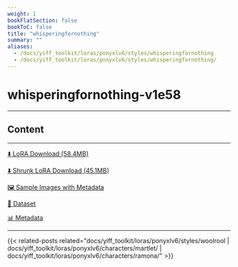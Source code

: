 ```yaml
---
weight: 1
bookFlatSection: false
bookToC: false
title: "whisperingfornothing"
summary: ""
aliases:
  - /docs/yiff_toolkit/loras/ponyxlv6/styles/whisperingfornothing
  - /docs/yiff_toolkit/loras/ponyxlv6/styles/whisperingfornothing/
---
```


<!--markdownlint-disable MD025 MD033 -->

# whisperingfornothing-v1e58

---

## Content

---

[⬇️ LoRA Download (58.4MB)](https://huggingface.co/rakki194/yt/resolve/main/ponyxl_loras/whisperingfornothing-v1e58.safetensors?download=true)

[⬇️ Shrunk LoRA Download (45.1MB)](https://huggingface.co/rakki194/yt/resolve/main/ponyxl_loras_shrunk_2/whisperingfornothing-v1e58_frockpt1_th-3.55.safetensors?download=true)

[🖼️ Sample Images with Metadata](https://huggingface.co/k4d3/yiff_toolkit/tree/main/static/{})

[📐 Dataset](https://huggingface.co/datasets/k4d3/furry/tree/main/by_whisperingfornothing)

[📊 Metadata](https://huggingface.co/k4d3/yiff_toolkit/raw/main/ponyxl_loras/whisperingfornothing-v1e58.json)

---

<!--
HUGO_SEARCH_EXCLUDE_START
-->
{{< related-posts related="docs/yiff_toolkit/loras/ponyxlv6/styles/woolrool | docs/yiff_toolkit/loras/ponyxlv6/characters/martlet/ | docs/yiff_toolkit/loras/ponyxlv6/characters/ramona/" >}}
<!--
HUGO_SEARCH_EXCLUDE_END
-->
